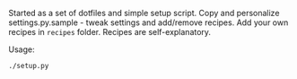 Started as a set of dotfiles and simple setup script.
Copy and personalize settings.py.sample - tweak settings and add/remove recipes.
Add your own recipes in `recipes` folder. Recipes are self-explanatory.

Usage:

    ./setup.py
